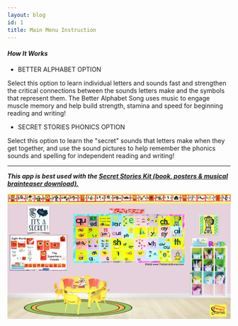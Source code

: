 ```yaml
---
layout: blog
id: 1
title: Main Menu Instruction
---
```

#### ***How It Works***

* BETTER ALPHABET OPTION

Select this option to learn individual letters and sounds fast and strengthen the critical connections between the sounds letters make and the symbols that represent them. The Better Alphabet Song uses music to engage muscle memory and help build strength, stamina and speed for beginning reading and writing!

* SECRET STORIES PHONICS OPTION

Select this option to learn the "secret" sounds that letters make when they get together, and use the sound pictures to help remember the phonics sounds and spelling for independent reading and writing! 

- - -

***This app is best used with the [Secret Stories Kit (book, posters & musical brainteaser download).](https://www.thesecretstories.com/buy/)***  

![Secret Stories Phonics Classroom](/uploads/app-pic.001.jpeg "phonics classroom pic - need to be protected")